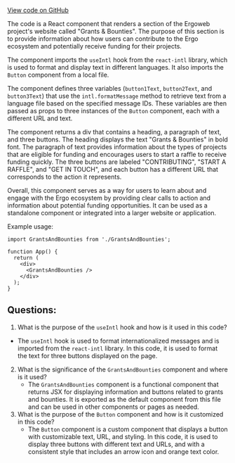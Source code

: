 [View code on GitHub](https://github.com/ergoplatform/ergoweb/components/discover/GrantsAndBounties.tsx)

The code is a React component that renders a section of the Ergoweb project's website called "Grants & Bounties". The purpose of this section is to provide information about how users can contribute to the Ergo ecosystem and potentially receive funding for their projects. 

The component imports the `useIntl` hook from the `react-intl` library, which is used to format and display text in different languages. It also imports the `Button` component from a local file.

The component defines three variables (`button1Text`, `button2Text`, and `button3Text`) that use the `intl.formatMessage` method to retrieve text from a language file based on the specified message IDs. These variables are then passed as props to three instances of the `Button` component, each with a different URL and text.

The component returns a div that contains a heading, a paragraph of text, and three buttons. The heading displays the text "Grants & Bounties" in bold font. The paragraph of text provides information about the types of projects that are eligible for funding and encourages users to start a raffle to receive funding quickly. The three buttons are labeled "CONTRIBUTING", "START A RAFFLE", and "GET IN TOUCH", and each button has a different URL that corresponds to the action it represents.

Overall, this component serves as a way for users to learn about and engage with the Ergo ecosystem by providing clear calls to action and information about potential funding opportunities. It can be used as a standalone component or integrated into a larger website or application. 

Example usage:
```
import GrantsAndBounties from './GrantsAndBounties';

function App() {
  return (
    <div>
      <GrantsAndBounties />
    </div>
  );
}
```
## Questions: 
 1. What is the purpose of the `useIntl` hook and how is it used in this code?
   - The `useIntl` hook is used to format internationalized messages and is imported from the `react-intl` library. In this code, it is used to format the text for three buttons displayed on the page.
2. What is the significance of the `GrantsAndBounties` component and where is it used?
   - The `GrantsAndBounties` component is a functional component that returns JSX for displaying information and buttons related to grants and bounties. It is exported as the default component from this file and can be used in other components or pages as needed.
3. What is the purpose of the `Button` component and how is it customized in this code?
   - The `Button` component is a custom component that displays a button with customizable text, URL, and styling. In this code, it is used to display three buttons with different text and URLs, and with a consistent style that includes an arrow icon and orange text color.